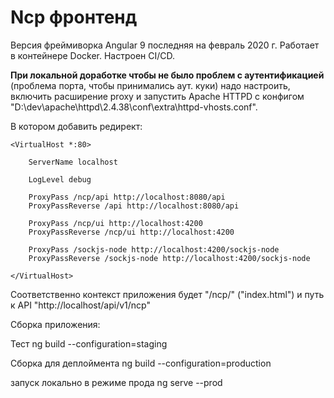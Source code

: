 # Ncp фронтенд

Версия фреймиворка Angular 9 последняя на февраль 2020 г. Работает в контейнере Docker. Настроен CI/CD.

**При локальной доработке чтобы не было проблем с аутентификацией** (проблема порта, чтобы принимались аут. куки) 
надо настроить, включить расширение proxy и запустить Apache HTTPD с конфигом "D:\dev\apache\httpd\2.4.38\conf\extra\httpd-vhosts.conf".

В котором добавить редирект: 

```
<VirtualHost *:80>

	ServerName localhost

	LogLevel debug
                                           
	ProxyPass /ncp/api http://localhost:8080/api
	ProxyPassReverse /api http://localhost:8080/api
	
	ProxyPass /ncp/ui http://localhost:4200
	ProxyPassReverse /ncp/ui http://localhost:4200
                        		
	ProxyPass /sockjs-node http://localhost:4200/sockjs-node
	ProxyPassReverse /sockjs-node http://localhost:4200/sockjs-node
                                           
</VirtualHost>
```
Соответственно контекст приложения будет "/ncp/" ("index.html") и путь к API "http://localhost/api/v1/ncp"

Сборка приложения:

Тест
ng build --configuration=staging

Сборка для деплоймента
ng build --configuration=production

запуск локально в режиме прода
ng serve --prod
